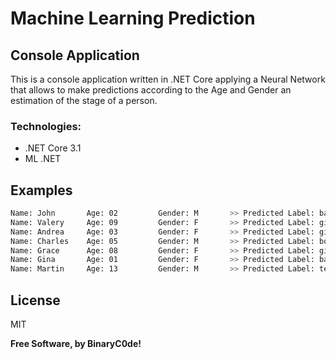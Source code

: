 # Machine Learning Prediction
## Console Application

This is a console application written in .NET Core applying a Neural Network that allows to make predictions according to the Age and Gender an estimation of the stage of a person.

### Technologies:
- .NET Core 3.1
- ML .NET

## Examples

```sh
Name: John       Age: 02         Gender: M       >> Predicted Label: baby
Name: Valery     Age: 09         Gender: F       >> Predicted Label: girl
Name: Andrea     Age: 03         Gender: F       >> Predicted Label: girl
Name: Charles    Age: 05         Gender: M       >> Predicted Label: boy
Name: Grace      Age: 08         Gender: F       >> Predicted Label: girl
Name: Gina       Age: 01         Gender: F       >> Predicted Label: baby
Name: Martin     Age: 13         Gender: M       >> Predicted Label: teenager
```

## License

MIT

**Free Software, by BinaryC0de!**